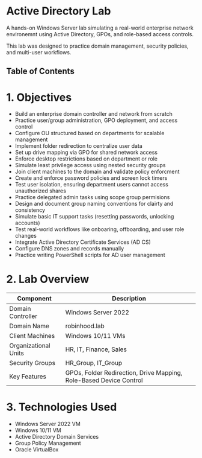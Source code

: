 # Active Directory Lab 

A hands-on Windows Server lab simulating a real-world enterprise network environemnt using Active Directory, GPOs, and role-based access controls. 

This lab was designed to practice domain management, security policies, and multi-user workflows.

## Table of Contents

# 1. Objectives

- Build an enterprise domain controller and network from scratch
- Practice user/group administration, GPO deployment, and access control
- Configure OU structured based on departments for scalable management
- Implement folder redirection to centralize user data
- Set up drive mapping via GPO for shared network access
- Enforce desktop restrictions based on department or role
- Simulate least privilege access using nested security groups
- Join client machines to the domain and validate policy enforcment
- Create and enforce password policies and screen lock timers
- Test user isolation, ensuring department users cannot access unauthorized shares
- Practice delegated admin tasks using scope group permisions
- Design and document group naming conventions for clairty and consistency
- Simulate basic IT support tasks (resetting passwords, unlocking accounts)
- Test real-world workflows like onboaring, offboarding, and user role changes
- Integrate Active Directory Certificate Services (AD CS)
- Configure DNS zones and records manually
- Practice writing PowerShell scripts for AD user management

# 2. Lab Overview

| Component              | Description                                 |
|------------------------|---------------------------------------------|
| Domain Controller      | Windows Server 2022                         |
| Domain Name            | robinhood.lab                               |
| Client Machines        | Windows 10/11 VMs                           |
| Organizational Units   | HR, IT, Finance, Sales                      |
| Security Groups        | HR_Group, IT_Group                          |
| Key Features           | GPOs, Folder Redirection, Drive Mapping, Role-Based Device Control   |

# 3. Technologies Used

- Windows Server 2022 VM
- Windows 10/11 VM
- Active Directory Domain Services  
- Group Policy Management  
- Oracle VirtualBox
